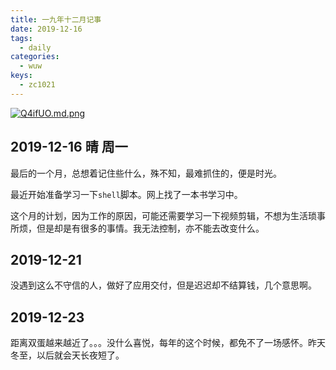 ```yaml
---
title: 一九年十二月记事
date: 2019-12-16
tags:
  - daily
categories:
  - wuw
keys:
  - zc1021
---
```


[![Q4ifUO.md.png](https://s2.ax1x.com/2019/12/16/Q4ifUO.md.png)](https://imgchr.com/i/Q4ifUO)

## 2019-12-16 晴 周一

最后的一个月，总想着记住些什么，殊不知，最难抓住的，便是时光。

最近开始准备学习一下`shell`脚本。网上找了一本书学习中。

这个月的计划，因为工作的原因，可能还需要学习一下视频剪辑，不想为生活琐事所烦，但是却是有很多的事情。我无法控制，亦不能去改变什么。

## 2019-12-21

没遇到这么不守信的人，做好了应用交付，但是迟迟却不结算钱，几个意思啊。

## 2019-12-23

距离双蛋越来越近了。。。没什么喜悦，每年的这个时候，都免不了一场感怀。昨天冬至，以后就会天长夜短了。
